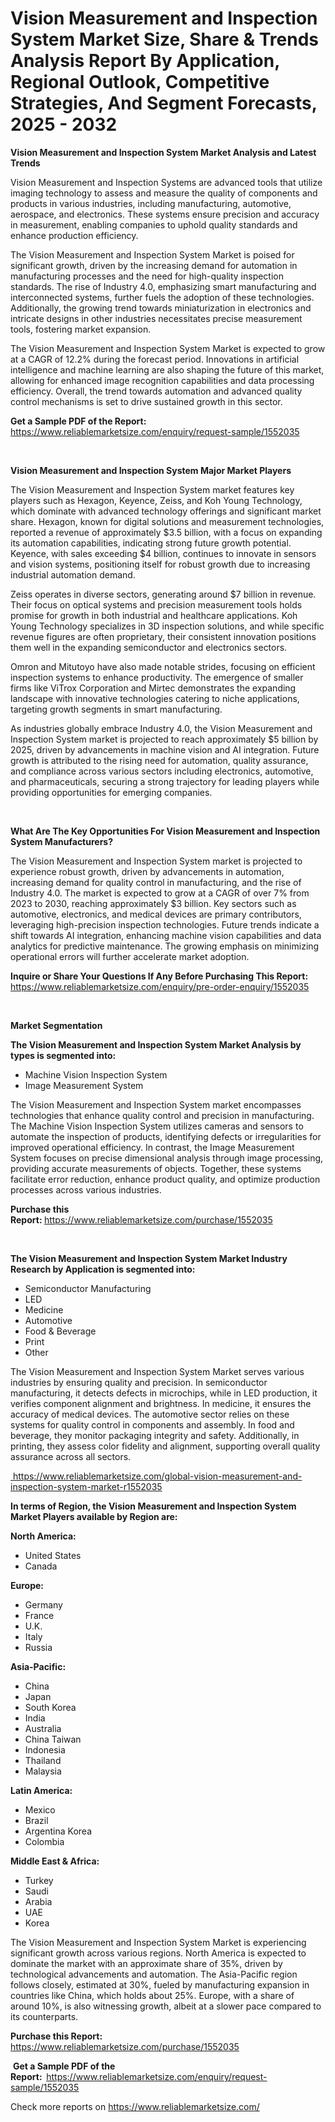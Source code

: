 <p><h1>Vision Measurement and Inspection System Market Size, Share & Trends Analysis Report By Application, Regional Outlook, Competitive Strategies, And Segment Forecasts, 2025 - 2032</h1></p><p><strong>Vision Measurement and Inspection System Market Analysis and Latest Trends</strong></p>
<p><p>Vision Measurement and Inspection Systems are advanced tools that utilize imaging technology to assess and measure the quality of components and products in various industries, including manufacturing, automotive, aerospace, and electronics. These systems ensure precision and accuracy in measurement, enabling companies to uphold quality standards and enhance production efficiency.</p><p>The Vision Measurement and Inspection System Market is poised for significant growth, driven by the increasing demand for automation in manufacturing processes and the need for high-quality inspection standards. The rise of Industry 4.0, emphasizing smart manufacturing and interconnected systems, further fuels the adoption of these technologies. Additionally, the growing trend towards miniaturization in electronics and intricate designs in other industries necessitates precise measurement tools, fostering market expansion.</p><p>The Vision Measurement and Inspection System Market is expected to grow at a CAGR of 12.2% during the forecast period. Innovations in artificial intelligence and machine learning are also shaping the future of this market, allowing for enhanced image recognition capabilities and data processing efficiency. Overall, the trend towards automation and advanced quality control mechanisms is set to drive sustained growth in this sector.</p></p>
<p><strong>Get a Sample PDF of the Report:&nbsp;</strong> <a href="https://www.reliablemarketsize.com/enquiry/request-sample/1552035?utm_campaign=2300&utm_medium=2&utm_source=Github&utm_content=ia&utm_term=11032025&utm_id=vision-measurement-and-inspection-system">https://www.reliablemarketsize.com/enquiry/request-sample/1552035</a></p>
<p>&nbsp;</p>
<p><strong>Vision Measurement and Inspection System Major Market Players</strong></p>
<p><p>The Vision Measurement and Inspection System market features key players such as Hexagon, Keyence, Zeiss, and Koh Young Technology, which dominate with advanced technology offerings and significant market share. Hexagon, known for digital solutions and measurement technologies, reported a revenue of approximately $3.5 billion, with a focus on expanding its automation capabilities, indicating strong future growth potential. Keyence, with sales exceeding $4 billion, continues to innovate in sensors and vision systems, positioning itself for robust growth due to increasing industrial automation demand.</p><p>Zeiss operates in diverse sectors, generating around $7 billion in revenue. Their focus on optical systems and precision measurement tools holds promise for growth in both industrial and healthcare applications. Koh Young Technology specializes in 3D inspection solutions, and while specific revenue figures are often proprietary, their consistent innovation positions them well in the expanding semiconductor and electronics sectors.</p><p>Omron and Mitutoyo have also made notable strides, focusing on efficient inspection systems to enhance productivity. The emergence of smaller firms like ViTrox Corporation and Mirtec demonstrates the expanding landscape with innovative technologies catering to niche applications, targeting growth segments in smart manufacturing.</p><p>As industries globally embrace Industry 4.0, the Vision Measurement and Inspection System market is projected to reach approximately $5 billion by 2025, driven by advancements in machine vision and AI integration. Future growth is attributed to the rising need for automation, quality assurance, and compliance across various sectors including electronics, automotive, and pharmaceuticals, securing a strong trajectory for leading players while providing opportunities for emerging companies.</p></p>
<p>&nbsp;</p>
<p><strong>What Are The Key Opportunities For Vision Measurement and Inspection System Manufacturers?</strong></p>
<p><p>The Vision Measurement and Inspection System market is projected to experience robust growth, driven by advancements in automation, increasing demand for quality control in manufacturing, and the rise of Industry 4.0. The market is expected to grow at a CAGR of over 7% from 2023 to 2030, reaching approximately $3 billion. Key sectors such as automotive, electronics, and medical devices are primary contributors, leveraging high-precision inspection technologies. Future trends indicate a shift towards AI integration, enhancing machine vision capabilities and data analytics for predictive maintenance. The growing emphasis on minimizing operational errors will further accelerate market adoption.</p></p>
<p><strong>Inquire or Share Your Questions If Any Before Purchasing This Report:</strong> <a href="https://www.reliablemarketsize.com/enquiry/pre-order-enquiry/1552035?utm_campaign=2300&utm_medium=2&utm_source=Github&utm_content=ia&utm_term=11032025&utm_id=vision-measurement-and-inspection-system">https://www.reliablemarketsize.com/enquiry/pre-order-enquiry/1552035</a></p>
<p>&nbsp;</p>
<p><strong>Market Segmentation</strong></p>
<p><strong>The Vision Measurement and Inspection System Market Analysis by types is segmented into:</strong></p>
<p><ul><li>Machine Vision Inspection System</li><li>Image Measurement System</li></ul></p>
<p><p>The Vision Measurement and Inspection System market encompasses technologies that enhance quality control and precision in manufacturing. The Machine Vision Inspection System utilizes cameras and sensors to automate the inspection of products, identifying defects or irregularities for improved operational efficiency. In contrast, the Image Measurement System focuses on precise dimensional analysis through image processing, providing accurate measurements of objects. Together, these systems facilitate error reduction, enhance product quality, and optimize production processes across various industries.</p></p>
<p><strong>Purchase this Report:&nbsp;</strong><a href="https://www.reliablemarketsize.com/purchase/1552035?utm_campaign=2300&utm_medium=2&utm_source=Github&utm_content=ia&utm_term=11032025&utm_id=vision-measurement-and-inspection-system">https://www.reliablemarketsize.com/purchase/1552035</a></p>
<p>&nbsp;</p>
<p><strong>The Vision Measurement and Inspection System Market Industry Research by Application is segmented into:</strong></p>
<p><ul><li>Semiconductor Manufacturing</li><li>LED</li><li>Medicine</li><li>Automotive</li><li>Food & Beverage</li><li>Print</li><li>Other</li></ul></p>
<p><p>The Vision Measurement and Inspection System Market serves various industries by ensuring quality and precision. In semiconductor manufacturing, it detects defects in microchips, while in LED production, it verifies component alignment and brightness. In medicine, it ensures the accuracy of medical devices. The automotive sector relies on these systems for quality control in components and assembly. In food and beverage, they monitor packaging integrity and safety. Additionally, in printing, they assess color fidelity and alignment, supporting overall quality assurance across all sectors.</p></p>
<p><a href="https://www.reliablemarketsize.com/global-vision-measurement-and-inspection-system-market-r1552035?utm_campaign=2300&utm_medium=2&utm_source=Github&utm_content=ia&utm_term=11032025&utm_id=vision-measurement-and-inspection-system">&nbsp;https://www.reliablemarketsize.com/global-vision-measurement-and-inspection-system-market-r1552035</a></p>
<p><strong>In terms of Region, the Vision Measurement and Inspection System Market Players available by Region are:</strong></p>
<p>
    <p> <strong> North America: </strong>
        <ul>
            <li>United States</li>
            <li>Canada</li>
        </ul>
        </p> 
    <p> <strong> Europe: </strong>
        <ul>
            <li>Germany</li>
            <li>France</li>
            <li>U.K.</li>
            <li>Italy</li>
            <li>Russia</li>
        </ul>
        </p> 
    <p> <strong> Asia-Pacific: </strong>
        <ul>
            <li>China</li>
            <li>Japan</li>
            <li>South Korea</li>
            <li>India</li>
            <li>Australia</li>
            <li>China Taiwan</li>
            <li>Indonesia</li>
            <li>Thailand</li>
            <li>Malaysia</li>
        </ul>
        </p> 
    <p> <strong> Latin America: </strong>
        <ul>
            <li>Mexico</li>
            <li>Brazil</li>
            <li>Argentina Korea</li>
            <li>Colombia</li>
        </ul>
        </p> 
    <p> <strong> Middle East & Africa: </strong>
        <ul>
            <li>Turkey</li>
            <li>Saudi</li>
            <li>Arabia</li>
            <li>UAE</li>
            <li>Korea</li>
        </ul>
    </p>
    </p>
<p><p>The Vision Measurement and Inspection System Market is experiencing significant growth across various regions. North America is expected to dominate the market with an approximate share of 35%, driven by technological advancements and automation. The Asia-Pacific region follows closely, estimated at 30%, fueled by manufacturing expansion in countries like China, which holds about 25%. Europe, with a share of around 10%, is also witnessing growth, albeit at a slower pace compared to its counterparts.</p></p>
<p><strong>Purchase this Report: </strong><a href="https://www.reliablemarketsize.com/purchase/1552035?utm_campaign=2300&utm_medium=2&utm_source=Github&utm_content=ia&utm_term=11032025&utm_id=vision-measurement-and-inspection-system">https://www.reliablemarketsize.com/purchase/1552035</a></p>
<p>&nbsp;<strong>Get a Sample PDF of the Report:&nbsp;&nbsp;</strong><a href="https://www.reliablemarketsize.com/enquiry/request-sample/1552035?utm_campaign=2300&utm_medium=2&utm_source=Github&utm_content=ia&utm_term=11032025&utm_id=vision-measurement-and-inspection-system">https://www.reliablemarketsize.com/enquiry/request-sample/1552035</a></p>
<p><strong></strong></p>
<p>Check more reports on <a href="https://www.reliablemarketsize.com/?utm_campaign=2300&utm_medium=2&utm_source=Github&utm_content=ia&utm_term=11032025&utm_id=vision-measurement-and-inspection-system">https://www.reliablemarketsize.com/</a></p>